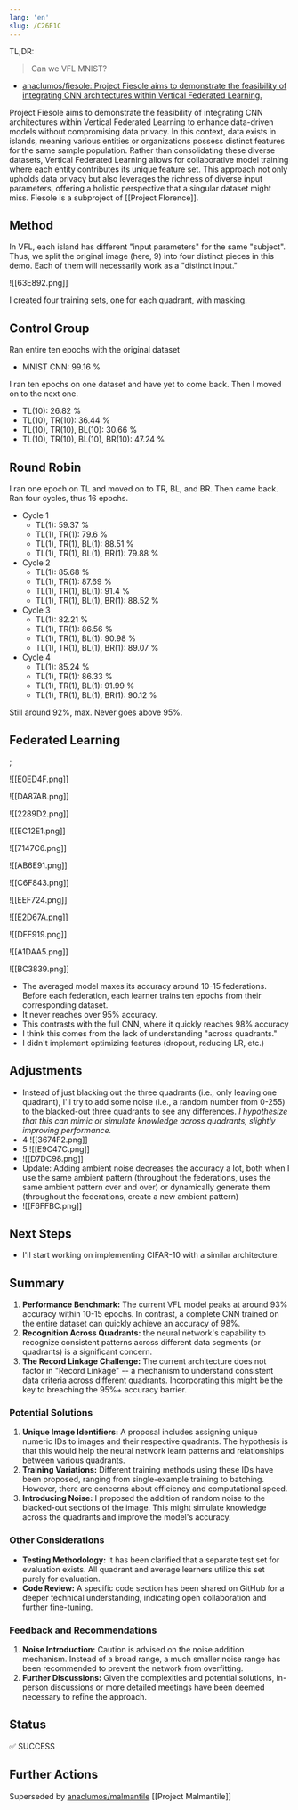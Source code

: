 ```yaml
---
lang: 'en'
slug: /C26E1C
---
```


TL;DR:

> Can we VFL MNIST?

- [anaclumos/fiesole: Project Fiesole aims to demonstrate the feasibility of integrating CNN architectures within Vertical Federated Learning.](https://github.com/anaclumos/fiesole)

Project Fiesole aims to demonstrate the feasibility of integrating CNN architectures within Vertical Federated Learning to enhance data-driven models without compromising data privacy. In this context, data exists in islands, meaning various entities or organizations possess distinct features for the same sample population. Rather than consolidating these diverse datasets, Vertical Federated Learning allows for collaborative model training where each entity contributes its unique feature set. This approach not only upholds data privacy but also leverages the richness of diverse input parameters, offering a holistic perspective that a singular dataset might miss. Fiesole is a subproject of [[Project Florence]].

## Method

In VFL, each island has different "input parameters" for the same "subject". Thus, we split the original image (here, 9) into four distinct pieces in this demo. Each of them will necessarily work as a "distinct input."

![[63E892.png]]

I created four training sets, one for each quadrant, with masking.

## Control Group

Ran entire ten epochs with the original dataset

- MNIST CNN: 99.16 %



<Accordions>
<Accordion title="One by One">

I ran ten epochs on one dataset and have yet to come back. Then I moved on to the next one.

- TL(10): 26.82 %
- TL(10), TR(10): 36.44 %
- TL(10), TR(10), BL(10): 30.66 %
- TL(10), TR(10), BL(10), BR(10): 47.24 %

</Accordion>
</Accordions>

## Round Robin


<Accordions>
<Accordion title="Round-robin">

I ran one epoch on TL and moved on to TR, BL, and BR. Then came back. Ran four cycles, thus 16 epochs.

- Cycle 1
  - TL(1): 59.37 %
  - TL(1), TR(1): 79.6 %
  - TL(1), TR(1), BL(1): 88.51 %
  - TL(1), TR(1), BL(1), BR(1): 79.88 %
- Cycle 2
  - TL(1): 85.68 %
  - TL(1), TR(1): 87.69 %
  - TL(1), TR(1), BL(1): 91.4 %
  - TL(1), TR(1), BL(1), BR(1): 88.52 %
- Cycle 3
  - TL(1): 82.21 %
  - TL(1), TR(1): 86.56 %
  - TL(1), TR(1), BL(1): 90.98 %
  - TL(1), TR(1), BL(1), BR(1): 89.07 %
- Cycle 4
  - TL(1): 85.24 %
  - TL(1), TR(1): 86.33 %
  - TL(1), TR(1), BL(1): 91.99 %
  - TL(1), TR(1), BL(1), BR(1): 90.12 %

</Accordion>
</Accordions>


<Accordions>
<Accordion title="Round Robin, 10 cycles">
Still around 92%, max. Never goes above 95%.
</Accordion>
</Accordions>

## Federated Learning

;


<Accordions>
<Accordion title="Results">

<Horizontal>

![[E0ED4F.png]]

![[DA87AB.png]]

</Horizontal>

<Horizontal>

![[2289D2.png]]

![[EC12E1.png]]

</Horizontal>

<Horizontal>

![[7147C6.png]]

![[AB6E91.png]]

</Horizontal>

<Horizontal>

![[C6F843.png]]

![[EEF724.png]]

</Horizontal>

<Horizontal>

![[E2D67A.png]]

![[DFF919.png]]

</Horizontal>

<Horizontal>

![[A1DAA5.png]]

![[BC3839.png]]

</Horizontal>

</Accordion>
</Accordions>

- The averaged model maxes its accuracy around 10-15 federations. Before each federation, each learner trains ten epochs from their corresponding dataset.
- It never reaches over 95% accuracy.
- This contrasts with the full CNN, where it quickly reaches 98% accuracy
- I think this comes from the lack of understanding "across quadrants."
- I didn't implement optimizing features (dropout, reducing LR, etc.)

## Adjustments

- Instead of just blacking out the three quadrants (i.e., only leaving one quadrant), I'll try to add some noise (i.e., a random number from 0-255) to the blacked-out three quadrants to see any differences. _I hypothesize that this can mimic or simulate knowledge across quadrants, slightly improving performance._
- 4 ![[3674F2.png]]
- 5 ![[E9C47C.png]]
- ![[D7DC98.png]]
- Update: Adding ambient noise decreases the accuracy a lot, both when I use the same ambient pattern (throughout the federations, uses the same ambient pattern over and over) or dynamically generate them (throughout the federations, create a new ambient pattern)
- ![[F6FFBC.png]]

## Next Steps

- I'll start working on implementing CIFAR-10 with a similar architecture.

## Summary

1. **Performance Benchmark:** The current VFL model peaks at around 93% accuracy within 10-15 epochs. In contrast, a complete CNN trained on the entire dataset can quickly achieve an accuracy of 98%.
2. **Recognition Across Quadrants:** the neural network's capability to recognize consistent patterns across different data segments (or quadrants) is a significant concern.
3. **The Record Linkage Challenge:** The current architecture does not factor in "Record Linkage" -- a mechanism to understand consistent data criteria across different quadrants. Incorporating this might be the key to breaching the 95%+ accuracy barrier.

### Potential Solutions

1. **Unique Image Identifiers:** A proposal includes assigning unique numeric IDs to images and their respective quadrants. The hypothesis is that this would help the neural network learn patterns and relationships between various quadrants.
2. **Training Variations:** Different training methods using these IDs have been proposed, ranging from single-example training to batching. However, there are concerns about efficiency and computational speed.
3. **Introducing Noise:** I proposed the addition of random noise to the blacked-out sections of the image. This might simulate knowledge across the quadrants and improve the model's accuracy.

### Other Considerations

- **Testing Methodology:** It has been clarified that a separate test set for evaluation exists. All quadrant and average learners utilize this set purely for evaluation.
- **Code Review:** A specific code section has been shared on GitHub for a deeper technical understanding, indicating open collaboration and further fine-tuning.

### Feedback and Recommendations

1. **Noise Introduction:** Caution is advised on the noise addition mechanism. Instead of a broad range, a much smaller noise range has been recommended to prevent the network from overfitting.
2. **Further Discussions:** Given the complexities and potential solutions, in-person discussions or more detailed meetings have been deemed necessary to refine the approach.

## Status

✅ SUCCESS

## Further Actions

Superseded by [anaclumos/malmantile](https://github.com/anaclumos/malmantile) [[Project Malmantile]]
